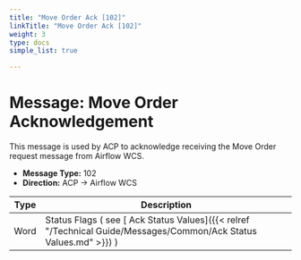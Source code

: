 ```yaml
---
title: "Move Order Ack [102]"
linkTitle: "Move Order Ack [102]"
weight: 3
type: docs
simple_list: true

---
```


# Message: Move Order Acknowledgement
This message is used by ACP to acknowledge receiving the Move Order request message from Airflow WCS.

- **Message Type:** 102
- **Direction:** ACP → Airflow WCS



|Type |Description |
|-----|------------|
|Word |Status Flags ( see [ Ack Status Values]({{< relref "/Technical Guide/Messages/Common/Ack Status Values.md" >}}) ) |

